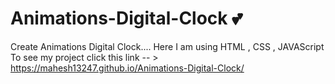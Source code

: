 # Animations-Digital-Clock 💕

Create Animations Digital Clock....
Here I am using HTML , CSS , JAVAScript 
To see my project click this link -- > https://mahesh13247.github.io/Animations-Digital-Clock/

